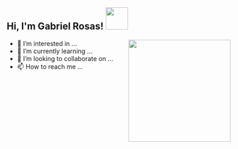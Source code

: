 <h2> Hi, I'm Gabriel Rosas! <img src="https://giphy.com/stickers/fruit-wildberry-berrypicking-rUP2NQHRueF4CvLDwa/giphy.gif" width="50"></h2>
<img align='right' src="https://giphy.com/gifs/90s-80s-illustration-l0HlNaQ6gWfllcjDO/giphy.gif" width="230">






- 👀 I’m interested in ...
- 🌱 I’m currently learning ...
- 💞️ I’m looking to collaborate on ...
- 📫 How to reach me ...

<!---
gabrielfernando01/gabrielfernando01 is a ✨ special ✨ repository because its `README.md` (this file) appears on your GitHub profile.
You can click the Preview link to take a look at your changes.
--->
